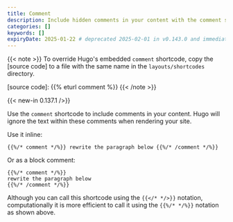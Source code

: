 ```yaml
---
title: Comment
description: Include hidden comments in your content with the comment shortcode.
categories: []
keywords: []
expiryDate: 2025-01-22 # deprecated 2025-02-01 in v0.143.0 and immediately removed from the documentation
---
```


{{< note >}}
To override Hugo's embedded `comment` shortcode, copy the [source code] to a file with the same name in the `layouts/shortcodes` directory.

[source code]: {{% eturl comment %}}
{{< /note >}}

{{< new-in 0.137.1 />}}

Use the `comment` shortcode to include comments in your content. Hugo will ignore the text within these comments when rendering your site.

Use it inline:

```text
{{%/* comment */%}} rewrite the paragraph below {{%/* /comment */%}}
```

Or as a block comment:

```text
{{%/* comment */%}}
rewrite the paragraph below
{{%/* /comment */%}}
```

Although you can call this shortcode using the `{{</* */>}}` notation, computationally it is more efficient to call it using the `{{%/* */%}}` notation as shown above.
